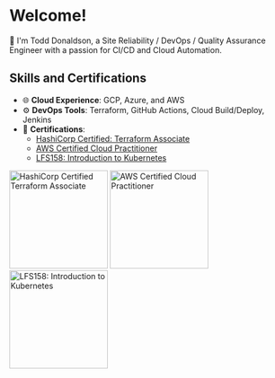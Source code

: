 # Welcome!
🌟 I'm Todd Donaldson, a Site Reliability / DevOps / Quality Assurance Engineer with a passion for CI/CD and Cloud Automation.

## Skills and Certifications
- 🌐 **Cloud Experience**: GCP, Azure, and AWS
- ⚙️ **DevOps Tools**: Terraform, GitHub Actions, Cloud Build/Deploy, Jenkins
- 📜 **Certifications**:
  - [HashiCorp Certified: Terraform Associate](https://www.credly.com/users/todd-donaldson.178d5ac0)
  - [AWS Certified Cloud Practitioner](https://www.credly.com/badges/79232560-4473-4eba-9acf-bb68539ef0c9/public_url)
  - [LFS158: Introduction to Kubernetes](https://https://www.credly.com/badges/a56ad5e4-57c6-4271-bf2d-33cc21bc314f/public_url)

<img src="https://github.com/user-attachments/assets/4ed7fae7-1170-4d07-95fe-e5a250ed5c59" alt="HashiCorp Certified Terraform Associate" width="175">
<img src="https://github.com/user-attachments/assets/104157bc-b594-491d-a175-2e1bc8edc15b" alt="AWS Certified Cloud Practitioner" width="175">
<img src="https://github.com/user-attachments/assets/ef344f65-2a59-4095-877c-40bc0ab6c929" alt="LFS158: Introduction to Kubernetes" width="175">
